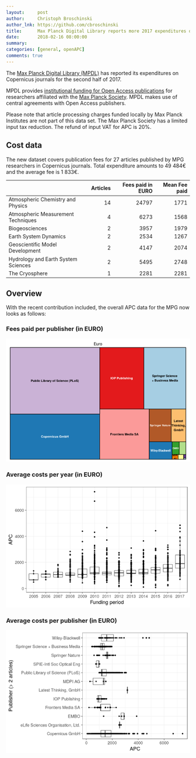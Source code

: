 ```yaml
---
layout:     post
author:     Christoph Broschinski
author_lnk: https://github.com/cbroschinski
title:      Max Planck Digital Library reports more 2017 expenditures on Copernicus journals
date:       2018-02-16 08:00:00
summary:    
categories: [general, openAPC]
comments: true
---
```





The [Max Planck Digital Library (MPDL)](https://www.mpdl.mpg.de/en/) has reported its expenditures on Copernicus journals for the second half of 2017.

MPDL provides [institutional funding for Open Access publications](https://www.mpdl.mpg.de/en/?id=50:open-access-publishing&catid=17:open-access) for researchers affiliated with the [Max Planck Society](http://www.mpg.de/en). MPDL makes use of central agreements with Open Access publishers.

Please note that article processing charges funded locally by Max Planck Institutes are not part of this data set. The Max Planck Society has a limited input tax reduction. The refund of input VAT for APC is 20%.

## Cost data



The new dataset covers publication fees for 27 articles published by MPG researchers in Copernicus journals. Total expenditure amounts to 49 484€ and the average fee is 1 833€.


|                                    | Articles| Fees paid in EURO| Mean Fee paid|
|:-----------------------------------|--------:|-----------------:|-------------:|
|Atmospheric Chemistry and Physics   |       14|             24797|          1771|
|Atmospheric Measurement Techniques  |        4|              6273|          1568|
|Biogeosciences                      |        2|              3957|          1979|
|Earth System Dynamics               |        2|              2534|          1267|
|Geoscientific Model Development     |        2|              4147|          2074|
|Hydrology and Earth System Sciences |        2|              5495|          2748|
|The Cryosphere                      |        1|              2281|          2281|

## Overview

With the recent contribution included, the overall APC data for the MPG now looks as follows:

### Fees paid per publisher (in EURO)

![plot of chunk tree_mpdl_2018_02_16_full](/figure/tree_mpdl_2018_02_16_full-1.png)

###  Average costs per year (in EURO)

![plot of chunk box_mpdl_2018_02_16_year_full](/figure/box_mpdl_2018_02_16_year_full-1.png)

###  Average costs per publisher (in EURO)

![plot of chunk box_mpdl_2018_02_16_publisher_full](/figure/box_mpdl_2018_02_16_publisher_full-1.png)
